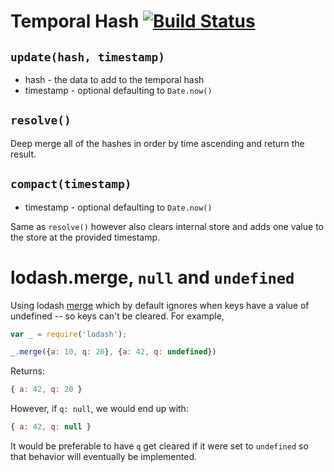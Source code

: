 # Temporal Hash [![Build Status](https://travis-ci.org/cymen/temporal-hash.svg?branch=master)](https://travis-ci.org/cymen/temporal-hash)

## `update(hash, timestamp)`

 * hash - the data to add to the temporal hash
 * timestamp - optional defaulting to `Date.now()`

## `resolve()`

Deep merge all of the hashes in order by time ascending and return the result.

## `compact(timestamp)`

 * timestamp - optional defaulting to `Date.now()`

Same as `resolve()` however also clears internal store and adds one value to
the store at the provided timestamp.

# lodash.merge, `null` and `undefined`

Using lodash [merge](https://lodash.com/docs#merge) which by default ignores
when keys have a value of undefined -- so keys can't be cleared. For example,

```javascript
var _ = require('lodash');

_.merge({a: 10, q: 20}, {a: 42, q: undefined})
```

Returns:

```javascript
{ a: 42, q: 20 }
```

However, if `q: null`, we would end up with:

```javascript
{ a: 42, q: null }
```

It would be preferable to have `q` get cleared if it were set to `undefined` so
that behavior will eventually be implemented.
